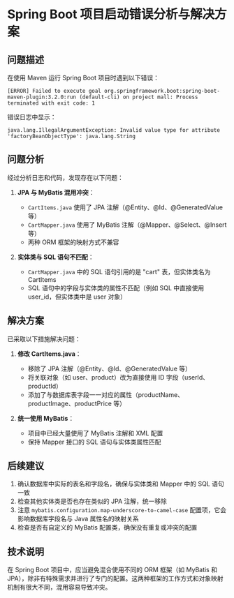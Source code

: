 # Spring Boot 项目启动错误分析与解决方案

## 问题描述

在使用 Maven 运行 Spring Boot 项目时遇到以下错误：

```
[ERROR] Failed to execute goal org.springframework.boot:spring-boot-maven-plugin:3.2.0:run (default-cli) on project mall: Process terminated with exit code: 1
```

错误日志中显示：

```
java.lang.IllegalArgumentException: Invalid value type for attribute 'factoryBeanObjectType': java.lang.String
```

## 问题分析

经过分析日志和代码，发现存在以下问题：

1. **JPA 与 MyBatis 混用冲突**：
   - `CartItems.java` 使用了 JPA 注解（@Entity、@Id、@GeneratedValue 等）
   - `CartMapper.java` 使用了 MyBatis 注解（@Mapper、@Select、@Insert 等）
   - 两种 ORM 框架的映射方式不兼容

2. **实体类与 SQL 语句不匹配**：
   - `CartMapper.java` 中的 SQL 语句引用的是 "cart" 表，但实体类名为 CartItems
   - SQL 语句中的字段与实体类的属性不匹配（例如 SQL 中直接使用 user_id，但实体类中是 user 对象）

## 解决方案

已采取以下措施解决问题：

1. **修改 CartItems.java**：
   - 移除了 JPA 注解（@Entity、@Id、@GeneratedValue 等）
   - 将关联对象（如 user、product）改为直接使用 ID 字段（userId、productId）
   - 添加了与数据库表字段一一对应的属性（productName、productImage、productPrice 等）

2. **统一使用 MyBatis**：
   - 项目中已经大量使用了 MyBatis 注解和 XML 配置
   - 保持 Mapper 接口的 SQL 语句与实体类属性匹配

## 后续建议

1. 确认数据库中实际的表名和字段名，确保与实体类和 Mapper 中的 SQL 语句一致
2. 检查其他实体类是否也存在类似的 JPA 注解，统一移除
3. 注意 `mybatis.configuration.map-underscore-to-camel-case` 配置项，它会影响数据库字段名与 Java 属性名的映射关系
4. 检查是否有自定义的 MyBatis 配置类，确保没有重复或冲突的配置

## 技术说明

在 Spring Boot 项目中，应当避免混合使用不同的 ORM 框架（如 MyBatis 和 JPA），除非有特殊需求并进行了专门的配置。这两种框架的工作方式和对象映射机制有很大不同，混用容易导致冲突。